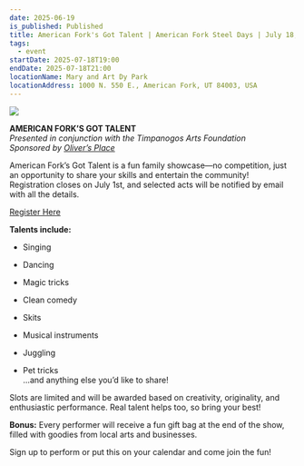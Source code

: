 ```yaml
---
date: 2025-06-19
is_published: Published
title: American Fork's Got Talent | American Fork Steel Days | July 18, 2025
tags:
  - event
startDate: 2025-07-18T19:00
endDate: 2025-07-18T21:00
locationName: Mary and Art Dy Park
locationAddress: 1000 N. 550 E., American Fork, UT 84003, USA
---
```

![](/media/Screenshot%202025-06-19%20at%204.03.33%E2%80%AFPM.png)

**AMERICAN FORK’S GOT TALENT**  
_Presented in conjunction with the Timpanogos Arts Foundation_  
_Sponsored by_ [_Oliver’s Place_](https://oliversplaceut.com/)

American Fork’s Got Talent is a fun family showcase—no competition, just an opportunity to share your skills and entertain the community! Registration closes on July 1st, and selected acts will be notified by email with all the details.

[Register Here](https://docs.google.com/forms/d/e/1FAIpQLSfgR0nRetGX-jEtVAoCRvAz5MkM8bmxrwXlwxanqj5FdcHhtA/viewform)

**Talents include:**

*   Singing
    
*   Dancing
    
*   Magic tricks
    
*   Clean comedy
    
*   Skits
    
*   Musical instruments
    
*   Juggling
    
*   Pet tricks  
    …and anything else you’d like to share!
    

Slots are limited and will be awarded based on creativity, originality, and enthusiastic performance. Real talent helps too, so bring your best!

**Bonus:** Every performer will receive a fun gift bag at the end of the show, filled with goodies from local arts and businesses.

Sign up to perform or put this on your calendar and come join the fun!